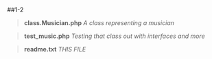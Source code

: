 ##1-2
> **class.Musician.php**		*A class representing a musician*

> **test_music.php**			  *Testing that class out with interfaces and more*

> **readme.txt**				    *THIS FILE*
